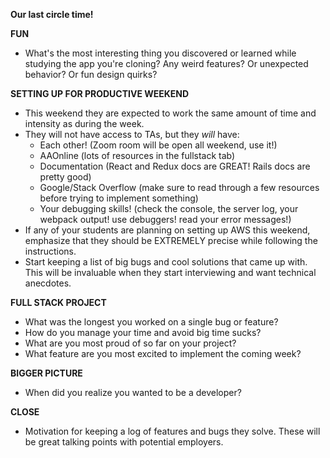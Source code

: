 **Our last circle time!**

**FUN**

- What's the most interesting thing you discovered or learned while
  studying the app you're cloning? Any weird features? Or unexpected
  behavior? Or fun design quirks?

**SETTING UP FOR PRODUCTIVE WEEKEND**

- This weekend they are expected to work the same amount of time and intensity as during the week.
- They will not have access to TAs, but they _will_ have:
  - Each other! (Zoom room will be open all weekend, use it!)
  - AAOnline (lots of resources in the fullstack tab)
  - Documentation (React and Redux docs are GREAT! Rails docs are pretty good)
  - Google/Stack Overflow (make sure to read through a few resources before trying to implement something) 
  - Your debugging skills! (check the console, the server log, your webpack output! use debuggers! read your error messages!)
- If any of your students are planning on setting up AWS this weekend, emphasize that they should be EXTREMELY precise while following the instructions.
- Start keeping a list of big bugs and cool solutions that came up with. This will be invaluable when they start interviewing and want technical anecdotes. 


**FULL STACK PROJECT**

- What was the longest you worked on a single bug or feature?
- How do you manage your time and avoid big time sucks?
- What are you most proud of so far on your project?
- What feature are you most excited to implement the coming week?


**BIGGER PICTURE**

- When did you realize you wanted to be a developer?

**CLOSE**

- Motivation for keeping a log of features and bugs they solve. These
  will be great talking points with potential employers.
